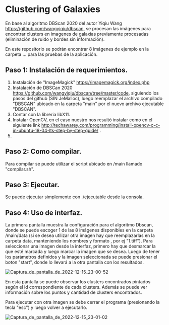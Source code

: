 # Clustering of Galaxies

En base al algoritmo DBScan 2020 del autor Yiqiu Wang https://github.com/wangyiqiu/dbscan, se procesan las imágenes para encontrar clusters en imagenes de galaxias previamente procesadas (eliminación de ruido y bordes sin información).

En este repositorio se podrán encontrar 8 imágenes de ejemplo en la carpeta ... para las pruebas de la aplicación.

## Paso 1: Instalación de requerimientos.
1. Instalación de "ImageMagick" https://imagemagick.org/index.php 
2. Instalación de DBSCan 2020 https://github.com/wangyiqiu/dbscan/tree/master/code, siguiendo los pasos del github (SIN JeMalloc), luego reemplazar el archivo compilado "DBSCAN" ubicado en la carpeta "main" por el nuevo archivo ejecutable "DBSCAN".
3. Contar con la libreria libX11.
4. Instalar OpenCV, en el caso nuestro nos resultó instalar como en el siguiente link http://techawarey.com/programming/install-opencv-c-c-in-ubuntu-18-04-lts-step-by-step-guide/ .
5. 

## Paso 2: Como compilar.

Para compilar se puede utilizar el script ubicado en /main llamado "compilar.sh".

## Paso 3: Ejecutar.

Se puede ejecutar simplemente con ./ejecutable desde la consola.

## Paso 4: Uso de interfaz. 

La primera pantalla muestra la configuración para el algoritmo Dbscan, donde se puede escoger 1 de las 8 imágenes disponibles en la carpeta /main/data (si se desea utilizar otra imagen hay que reemplazarlas en la carpeta data, manteniendo los nombres y formato , por ej "1.tiff"). Para seleccionar una imagen desde la interfaz, primero hay que desmarcar la que esté marcada y luego marcar la imagen que se desea. Luego de tener los parámetros definidos y la imagen seleccionada se puede presionar el boton "start", donde lo llevará a la otra pantalla con los resultados.

![Captura_de_pantalla_de_2022-12-15_23-00-52](https://user-images.githubusercontent.com/89815275/208330932-98c1d6b1-83c5-4e01-b617-563283bc5516.png)

En esta pantalla se puede observar los clusters encontrados pintados según el id correspondiente de cada clusters. Además se puede ver información sobre los puntos y cantidad de clusters encontrados.

Para ejecutar con otra imagen se debe cerrar el programa (presionando la tecla "esc") y luego volver a ejecutarlo. 

![Captura_de_pantalla_de_2022-12-15_23-01-02](https://user-images.githubusercontent.com/89815275/208331009-54539492-b540-43a8-9964-ff0ecf3be242.png)
